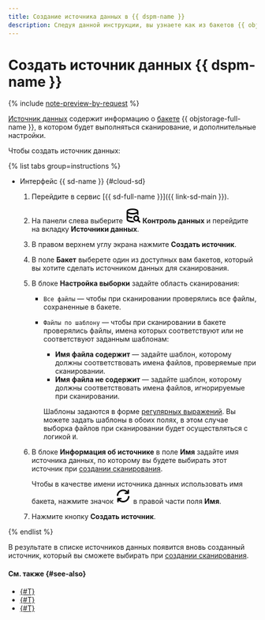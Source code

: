 ```yaml
---
title: Создание источника данных в {{ dspm-name }}
description: Следуя данной инструкции, вы узнаете как из бакетов {{ objstorage-full-name }} создавать источники данных в модуле {{ dspm-name }} сервиса {{ sd-full-name }}.
---
```


# Создать источник данных {{ dspm-name }}

{% include [note-preview-by-request](../../../_includes/note-preview-by-request.md) %}

[Источник данных](../../concepts/dspm.md#data-source) содержит информацию о [бакете](../../../storage/concepts/bucket.md) {{ objstorage-full-name }}, в котором будет выполняться сканирование, и дополнительные настройки.

Чтобы создать источник данных:

{% list tabs group=instructions %}

- Интерфейс {{ sd-name }} {#cloud-sd}

  1. Перейдите в сервис [{{ sd-full-name }}]({{ link-sd-main }}).
  1. На панели слева выберите ![Database-Magnifier](../../../_assets/console-icons/database-magnifier.svg) **Контроль данных** и перейдите на вкладку **Источники данных**.
  1. В правом верхнем углу экрана нажмите **Создать источник**.
  1. В поле **Бакет** выберете один из доступных вам бакетов, который вы хотите сделать источником данных для сканирования.
  1. В блоке **Настройка выборки** задайте область сканирования:

      * `Все файлы` — чтобы при сканировании проверялись все файлы, сохраненные в бакете.
      * `Файлы по шаблону` — чтобы при сканировании в бакете проверялись файлы, имена которых соответствуют или не соответствуют заданным шаблонам:

          * **Имя файла содержит** — задайте шаблон, которому должны соответствовать имена файлов, проверяемые при сканировании.
          * **Имя файла не содержит** — задайте шаблон, которому должны соответствовать имена файлов, игнорируемые при сканировании.

          Шаблоны задаются в форме [регулярных выражений](https://ru.wikipedia.org/wiki/Регулярные_выражения). Вы можете задать шаблоны в обоих полях, в этом случае выборка файлов при сканировании будет осуществляться с логикой `И`.

  1. В блоке **Информация об источнике** в поле **Имя** задайте имя источника данных, по которому вы будете выбирать этот источник при [создании сканирования](./create-scan.md).

      Чтобы в качестве имени источника данных использовать имя бакета, нажмите значок ![Arrows-Rotate-Right](../../../_assets/console-icons/arrows-rotate-right.svg) в правой части поля **Имя**.

  1. Нажмите кнопку **Создать источник**.

{% endlist %}

В результате в списке источников данных появится вновь созданный источник, который вы сможете выбирать при [создании сканирования](./create-scan.md).

#### См. также {#see-also}

* [{#T}](./create-scan.md)
* [{#T}](../../concepts/dspm.md)
* [{#T}](../../security/index.md)